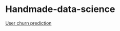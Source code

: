 # Handmade-data-science
[User churn prediction](https://github.com/RuslanOraev/handmade-data-science/raw/main/notebooks/courseworks/Coursework_ML.ipynb)
